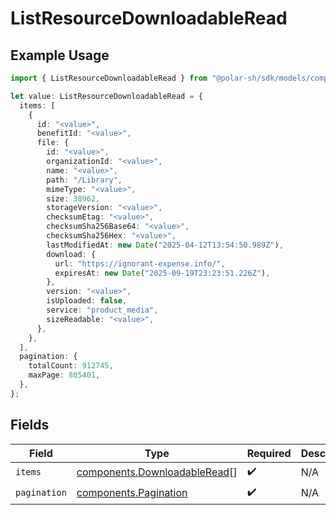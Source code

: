 # ListResourceDownloadableRead

## Example Usage

```typescript
import { ListResourceDownloadableRead } from "@polar-sh/sdk/models/components/listresourcedownloadableread.js";

let value: ListResourceDownloadableRead = {
  items: [
    {
      id: "<value>",
      benefitId: "<value>",
      file: {
        id: "<value>",
        organizationId: "<value>",
        name: "<value>",
        path: "/Library",
        mimeType: "<value>",
        size: 38962,
        storageVersion: "<value>",
        checksumEtag: "<value>",
        checksumSha256Base64: "<value>",
        checksumSha256Hex: "<value>",
        lastModifiedAt: new Date("2025-04-12T13:54:50.989Z"),
        download: {
          url: "https://ignorant-expense.info/",
          expiresAt: new Date("2025-09-19T23:23:51.226Z"),
        },
        version: "<value>",
        isUploaded: false,
        service: "product_media",
        sizeReadable: "<value>",
      },
    },
  ],
  pagination: {
    totalCount: 912745,
    maxPage: 805401,
  },
};
```

## Fields

| Field                                                                        | Type                                                                         | Required                                                                     | Description                                                                  |
| ---------------------------------------------------------------------------- | ---------------------------------------------------------------------------- | ---------------------------------------------------------------------------- | ---------------------------------------------------------------------------- |
| `items`                                                                      | [components.DownloadableRead](../../models/components/downloadableread.md)[] | :heavy_check_mark:                                                           | N/A                                                                          |
| `pagination`                                                                 | [components.Pagination](../../models/components/pagination.md)               | :heavy_check_mark:                                                           | N/A                                                                          |